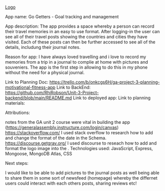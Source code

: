 [Logo](https://github.com/user-attachments/assets/6637b5e1-ec2b-4cbc-8963-07969d8b2210)



App name: Go Getters - Goal tracking and management

App description: The app provides a space whereby a person can record their travel memories in an easy to use format. After logging-in the user can see all of their travel posts showing the countries and cities they have visited. Each of these posts can then be further accessed to see all of the details, includung their journal notes.

Reason for app: I have always loved travelling and i love to record my memories from a trip in a journal to complie at home with pictures and souveniers. The app is the first step in allowing to do this in my phone without the need for a physical journal.

Link to Planning Doc: https://trello.com/b/onkcgs6H/ga-project-3-planning-motivational-fitness-app
Link to BackEnd: https://github.com/RhiRobson/Unit-3-Project-backend/blob/main/README.md
Link to deployed app: Link to planning materials:

Attributions:

notes from the GA unit 2 course were vital in building the app (https://generalassembly.instructure.com/login/canvas)
https://stackoverflow.com/ I used stack overflow to research how to add and change the format of the date in the Schema.
https://discourse.getgrav.org/ I used discourse to reseach how to add and format the logo image into the .
Technologies used: JavaScript, Express, Mongoose, MongoDB Atlas, CSS

Next steps:

I would like to be able to add pictures to the journal posts as well being able to share them in some sort of newsfeed (homepage) whereby the differnet users could interact with each others posts, sharing reviews etc!
